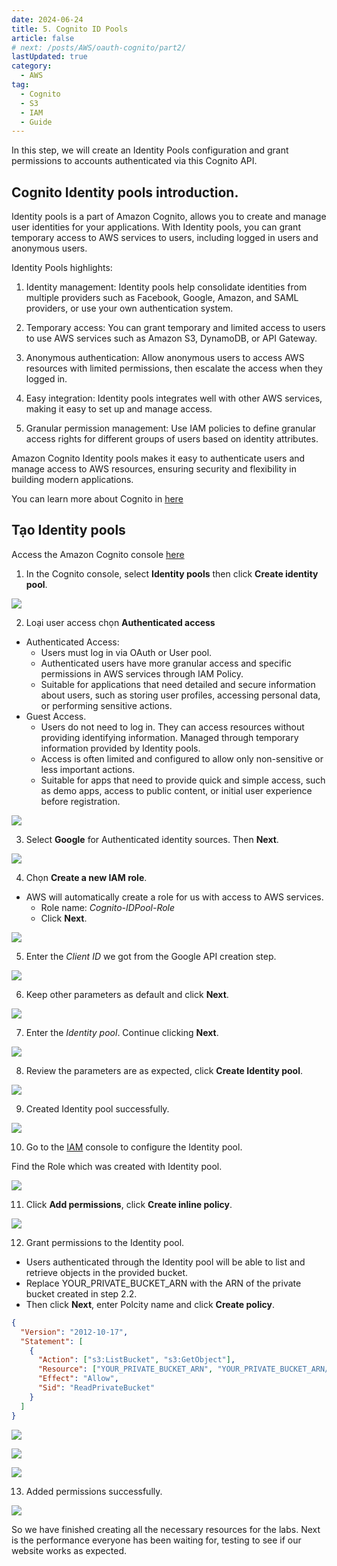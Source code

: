 ```yaml
---
date: 2024-06-24
title: 5. Cognito ID Pools
article: false
# next: /posts/AWS/oauth-cognito/part2/
lastUpdated: true
category:
  - AWS
tag:
  - Cognito
  - S3
  - IAM
  - Guide
---
```


In this step, we will create an Identity Pools configuration and grant permissions to accounts authenticated via this Cognito API.

## Cognito Identity pools introduction.

Identity pools is a part of Amazon Cognito, allows you to create and manage user identities for your applications. With Identity pools, you can grant temporary access to AWS services to users, including logged in users and anonymous users.

Identity Pools highlights:

1. Identity management: Identity pools help consolidate identities from multiple providers such as Facebook, Google, Amazon, and SAML providers, or use your own authentication system.

2. Temporary access: You can grant temporary and limited access to users to use AWS services such as Amazon S3, DynamoDB, or API Gateway.

3. Anonymous authentication: Allow anonymous users to access AWS resources with limited permissions, then escalate the access when they logged in.

4. Easy integration: Identity pools integrates well with other AWS services, making it easy to set up and manage access.

5. Granular permission management: Use IAM policies to define granular access rights for different groups of users based on identity attributes.

Amazon Cognito Identity pools makes it easy to authenticate users and manage access to AWS resources, ensuring security and flexibility in building modern applications.

You can learn more about Cognito in [here](https://docs.aws.amazon.com/cognito/)

## Tạo Identity pools

Access the Amazon Cognito console [here](https://console.aws.amazon.com/cognito)

1. In the Cognito console, select **Identity pools** then click **Create identity pool**.

![](/storage/oauth-cognito/5_1.png)

2. Loại user access chọn **Authenticated access**

- Authenticated Access:
  - Users must log in via OAuth or User pool.
  - Authenticated users have more granular access and specific permissions in AWS services through IAM Policy.
  - Suitable for applications that need detailed and secure information about users, such as storing user profiles, accessing personal data, or performing sensitive actions.
- Guest Access.
  - Users do not need to log in. They can access resources without providing identifying information. Managed through temporary information provided by Identity pools.
  - Access is often limited and configured to allow only non-sensitive or less important actions.
  - Suitable for apps that need to provide quick and simple access, such as demo apps, access to public content, or initial user experience before registration.

![](/storage/oauth-cognito/5_2.png)

3. Select **Google** for Authenticated identity sources. Then **Next**.

![](/storage/oauth-cognito/5_3.png)

4. Chọn **Create a new IAM role**.

- AWS will automatically create a role for us with access to AWS services.
  - Role name: _Cognito-IDPool-Role_
  - Click **Next**.

![](/storage/oauth-cognito/5_4.png)

5. Enter the _Client ID_ we got from the Google API creation step.

![](/storage/oauth-cognito/5_5.png)

6. Keep other parameters as default and click **Next**.

![](/storage/oauth-cognito/5_6.png)

7. Enter the _Identity pool_. Continue clicking **Next**.

![](/storage/oauth-cognito/5_7.png)

8. Review the parameters are as expected, click **Create Identity pool**.

![](/storage/oauth-cognito/5_8.png)

9. Created Identity pool successfully.

![](/storage/oauth-cognito/5_9.png)

10. Go to the [IAM](https://console.aws.amazon.com/iam) console to configure the Identity pool.

Find the Role which was created with Identity pool.

![](/storage/oauth-cognito/5_10.png)

11. Click **Add permissions**, click **Create inline policy**.

![](/storage/oauth-cognito/5_11.png)

12. Grant permissions to the Identity pool.

- Users authenticated through the Identity pool will be able to list and retrieve objects in the provided bucket.
- Replace YOUR_PRIVATE_BUCKET_ARN with the ARN of the private bucket created in step 2.2.
- Then click **Next**, enter Polcity name and click **Create policy**.

```json
{
  "Version": "2012-10-17",
  "Statement": [
    {
      "Action": ["s3:ListBucket", "s3:GetObject"],
      "Resource": ["YOUR_PRIVATE_BUCKET_ARN", "YOUR_PRIVATE_BUCKET_ARN/*"],
      "Effect": "Allow",
      "Sid": "ReadPrivateBucket"
    }
  ]
}
```

![](/storage/oauth-cognito/5_12.png)

![](/storage/oauth-cognito/5_13.png)

![](/storage/oauth-cognito/5_14.png)

13. Added permissions successfully.

![](/storage/oauth-cognito/5_15.png)

So we have finished creating all the necessary resources for the labs. Next is the performance everyone has been waiting for, testing to see if our website works as expected.
